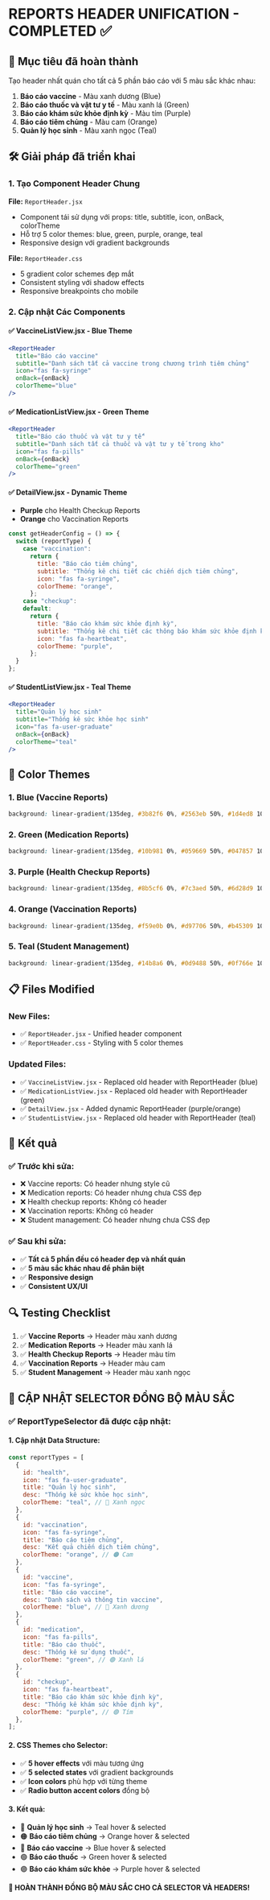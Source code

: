 # REPORTS HEADER UNIFICATION - COMPLETED ✅

## 🎯 **Mục tiêu đã hoàn thành**

Tạo header nhất quán cho tất cả 5 phần báo cáo với 5 màu sắc khác nhau:

1. **Báo cáo vaccine** - Màu xanh dương (Blue)
2. **Báo cáo thuốc và vật tư y tế** - Màu xanh lá (Green)
3. **Báo cáo khám sức khỏe định kỳ** - Màu tím (Purple)
4. **Báo cáo tiêm chủng** - Màu cam (Orange)
5. **Quản lý học sinh** - Màu xanh ngọc (Teal)

## 🛠️ **Giải pháp đã triển khai**

### 1. Tạo Component Header Chung

**File:** `ReportHeader.jsx`

- Component tái sử dụng với props: title, subtitle, icon, onBack, colorTheme
- Hỗ trợ 5 color themes: blue, green, purple, orange, teal
- Responsive design với gradient backgrounds

**File:** `ReportHeader.css`

- 5 gradient color schemes đẹp mắt
- Consistent styling với shadow effects
- Responsive breakpoints cho mobile

### 2. Cập nhật Các Components

#### ✅ **VaccineListView.jsx** - Blue Theme

```jsx
<ReportHeader
  title="Báo cáo vaccine"
  subtitle="Danh sách tất cả vaccine trong chương trình tiêm chủng"
  icon="fas fa-syringe"
  onBack={onBack}
  colorTheme="blue"
/>
```

#### ✅ **MedicationListView.jsx** - Green Theme

```jsx
<ReportHeader
  title="Báo cáo thuốc và vật tư y tế"
  subtitle="Danh sách tất cả thuốc và vật tư y tế trong kho"
  icon="fas fa-pills"
  onBack={onBack}
  colorTheme="green"
/>
```

#### ✅ **DetailView.jsx** - Dynamic Theme

- **Purple** cho Health Checkup Reports
- **Orange** cho Vaccination Reports

```jsx
const getHeaderConfig = () => {
  switch (reportType) {
    case "vaccination":
      return {
        title: "Báo cáo tiêm chủng",
        subtitle: "Thống kê chi tiết các chiến dịch tiêm chủng",
        icon: "fas fa-syringe",
        colorTheme: "orange",
      };
    case "checkup":
    default:
      return {
        title: "Báo cáo khám sức khỏe định kỳ",
        subtitle: "Thống kê chi tiết các thông báo khám sức khỏe định kỳ",
        icon: "fas fa-heartbeat",
        colorTheme: "purple",
      };
  }
};
```

#### ✅ **StudentListView.jsx** - Teal Theme

```jsx
<ReportHeader
  title="Quản lý học sinh"
  subtitle="Thống kê sức khỏe học sinh"
  icon="fas fa-user-graduate"
  onBack={onBack}
  colorTheme="teal"
/>
```

## 🎨 **Color Themes**

### 1. Blue (Vaccine Reports)

```css
background: linear-gradient(135deg, #3b82f6 0%, #2563eb 50%, #1d4ed8 100%);
```

### 2. Green (Medication Reports)

```css
background: linear-gradient(135deg, #10b981 0%, #059669 50%, #047857 100%);
```

### 3. Purple (Health Checkup Reports)

```css
background: linear-gradient(135deg, #8b5cf6 0%, #7c3aed 50%, #6d28d9 100%);
```

### 4. Orange (Vaccination Reports)

```css
background: linear-gradient(135deg, #f59e0b 0%, #d97706 50%, #b45309 100%);
```

### 5. Teal (Student Management)

```css
background: linear-gradient(135deg, #14b8a6 0%, #0d9488 50%, #0f766e 100%);
```

## 📋 **Files Modified**

### New Files:

- ✅ `ReportHeader.jsx` - Unified header component
- ✅ `ReportHeader.css` - Styling with 5 color themes

### Updated Files:

- ✅ `VaccineListView.jsx` - Replaced old header with ReportHeader (blue)
- ✅ `MedicationListView.jsx` - Replaced old header with ReportHeader (green)
- ✅ `DetailView.jsx` - Added dynamic ReportHeader (purple/orange)
- ✅ `StudentListView.jsx` - Replaced old header with ReportHeader (teal)

## 🎯 **Kết quả**

### ✅ **Trước khi sửa:**

- ❌ Vaccine reports: Có header nhưng style cũ
- ❌ Medication reports: Có header nhưng chưa CSS đẹp
- ❌ Health checkup reports: Không có header
- ❌ Vaccination reports: Không có header
- ❌ Student management: Có header nhưng chưa CSS đẹp

### ✅ **Sau khi sửa:**

- ✅ **Tất cả 5 phần đều có header đẹp và nhất quán**
- ✅ **5 màu sắc khác nhau để phân biệt**
- ✅ **Responsive design**
- ✅ **Consistent UX/UI**

## 🔍 **Testing Checklist**

1. ✅ **Vaccine Reports** → Header màu xanh dương
2. ✅ **Medication Reports** → Header màu xanh lá
3. ✅ **Health Checkup Reports** → Header màu tím
4. ✅ **Vaccination Reports** → Header màu cam
5. ✅ **Student Management** → Header màu xanh ngọc

## 🎨 **CẬP NHẬT SELECTOR ĐỒNG BỘ MÀU SẮC**

### ✅ **ReportTypeSelector đã được cập nhật:**

#### **1. Cập nhật Data Structure:**

```jsx
const reportTypes = [
  {
    id: "health",
    icon: "fas fa-user-graduate",
    title: "Quản lý học sinh",
    desc: "Thống kê sức khỏe học sinh",
    colorTheme: "teal", // 🔷 Xanh ngọc
  },
  {
    id: "vaccination",
    icon: "fas fa-syringe",
    title: "Báo cáo tiêm chủng",
    desc: "Kết quả chiến dịch tiêm chủng",
    colorTheme: "orange", // 🟠 Cam
  },
  {
    id: "vaccine",
    icon: "fas fa-syringe",
    title: "Báo cáo vaccine",
    desc: "Danh sách và thông tin vaccine",
    colorTheme: "blue", // 🔵 Xanh dương
  },
  {
    id: "medication",
    icon: "fas fa-pills",
    title: "Báo cáo thuốc",
    desc: "Thống kê sử dụng thuốc",
    colorTheme: "green", // 🟢 Xanh lá
  },
  {
    id: "checkup",
    icon: "fas fa-heartbeat",
    title: "Báo cáo khám sức khỏe định kỳ",
    desc: "Thống kê khám sức khỏe định kỳ",
    colorTheme: "purple", // 🟣 Tím
  },
];
```

#### **2. CSS Themes cho Selector:**

- ✅ **5 hover effects** với màu tương ứng
- ✅ **5 selected states** với gradient backgrounds
- ✅ **Icon colors** phù hợp với từng theme
- ✅ **Radio button accent colors** đồng bộ

#### **3. Kết quả:**

- 🔷 **Quản lý học sinh** → Teal hover & selected
- 🟠 **Báo cáo tiêm chủng** → Orange hover & selected
- 🔵 **Báo cáo vaccine** → Blue hover & selected
- 🟢 **Báo cáo thuốc** → Green hover & selected
- 🟣 **Báo cáo khám sức khỏe** → Purple hover & selected

**🎉 HOÀN THÀNH ĐỒNG BỘ MÀU SẮC CHO CẢ SELECTOR VÀ HEADERS!**
